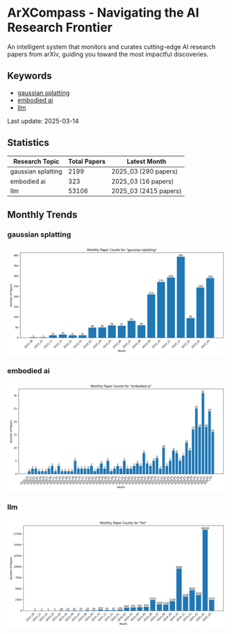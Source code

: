 # ArXCompass - Navigating the AI Research Frontier
An intelligent system that monitors and curates cutting-edge AI research papers from arXiv, guiding you toward the most impactful discoveries.

## Keywords

- [gaussian splatting](gaussian_splatting/)
- [embodied ai](embodied_ai/)
- [llm](llm/)

Last update: 2025-03-14

## Statistics

| Research Topic | Total Papers | Latest Month |
| --- | --- | --- |
| gaussian splatting | 2199 | 2025_03 (290 papers) |
| embodied ai | 323 | 2025_03 (16 papers) |
| llm | 53106 | 2025_03 (2415 papers) |

## Monthly Trends

### gaussian splatting

![Monthly Paper Counts for gaussian splatting](gaussian_splatting/monthly_stats.png)

### embodied ai

![Monthly Paper Counts for embodied ai](embodied_ai/monthly_stats.png)

### llm

![Monthly Paper Counts for llm](llm/monthly_stats.png)

